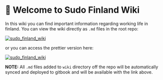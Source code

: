 # 🤝 Welcome to Sudo Finland Wiki

In this wiki you can find important information regarding working life in finland.
You can view the wiki directly as `.md` files in the  root repo:



[![sudo_finland_wiki](https://img.shields.io/badge/sudo_finland_wiki-505050?style=for-the-badge\&logo=github\&logoColor=white)](https://github.com/Geometrein/sudo-finland/tree/main/wiki)

or you can access the prettier version here:

[![sudo_finland_wiki](https://img.shields.io/badge/sudo_finland_wiki-505050?style=for-the-badge\&logo=gitbook\&logoColor=white)](https://geometrein.gitbook.io/sudo-finland.)

**NOTE:** All `.md` files added to `wiki` directory off the repo will be automatically synced and deployed to gitbook and will be available with the link above.